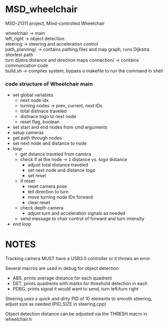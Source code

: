 # MSD_wheelchair
MSD-21311 project, Mind-controlled Wheelchair

wheelchair -> main</br>
left_right -> object detection</br>
steering -> steering and acceleration control</br>
path_planning/ -> contains pathing files and map graph, runs Dijkstra shortest path</br>
	turn
	dijstra
	distance and direction maps
connection/ -> contains communcation code</br>
build.sh -> compiles system, bypass a makefile to run the command in shell</br>


<h3> code structure of Wheelchair main </h3>

- set global variables
	- next node idx
	- turning nodes -> prev, current, next IDs
	- total distnace traveled
	- distnace togo to next node
	- reset flag, boolean
- set start and end nodes from cmd arguments
- setup cameras
- get path through nodes
- set next node and distance to node 
- *loop*
	- get dstance traveled from camera
	- check if at the node -> z distance vs. togo distance
		- adjust total distance traveled
		- set next node and distance togo
		- set reset
	- if reset
		- reset camera pose
		- tell direction to turn
		- move turning node IDs forward
		- clear reset
	- check depth camera
		- adjust turn and acceleration signals as needed
	- send message to chair control of forward and turn intensity
- *end loop*


NOTES
=====
Tracking camera MUST have a USB3.0 controller or it throws an error

Several macros are used in debug for object detection
- ABS, prints average distance for each quadrent
- DET, prints quadrents with marks for threshold detection in each
- PDBG, prints signal it would want to send, turn left/turn right


Steering uses a quick and dirty PID of 10 elements to smooth steering, adjust size as needed (PID_SIZE in steering.cpp)

Object detection distance can be adjusted via the THRESH macro in wheelchair.h
